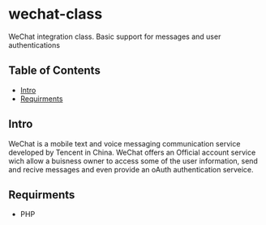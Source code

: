 # wechat-class
WeChat integration class. Basic support for messages and user authentications


## Table of Contents
- [Intro](#intro)
- [Requirments](#requirments)


## Intro
WeChat is a mobile text and voice messaging communication service developed by Tencent in China. 
WeChat offers an Official account service wich allow a buisness owner to access some of the user information, send and recive messages 
and even provide an oAuth authentication serveice.


## Requirments
- PHP
